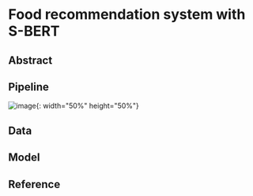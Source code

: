# Food recommendation system with S-BERT


## Abstract

## Pipeline
![image](https://user-images.githubusercontent.com/111716640/233542322-0e322a80-7d49-47ed-a569-eb7050236a96.png){: width="50%" height="50%"}


## Data



## Model


## Reference
